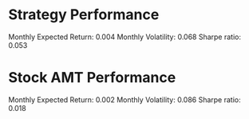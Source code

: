 # Strategy Performance
Monthly Expected Return: 0.004
Monthly Volatility: 0.068
Sharpe ratio: 0.053
# Stock AMT Performance
Monthly Expected Return: 0.002
Monthly Volatility: 0.086
Sharpe ratio: 0.018
